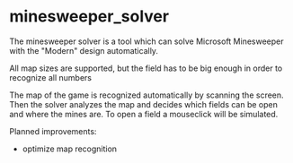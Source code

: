 # minesweeper_solver
The minesweeper solver is a tool which can solve Microsoft Minesweeper with the "Modern" design automatically.

All map sizes are supported, but the field has to be big enough in order to recognize all numbers

The map of the game is recognized automatically by scanning the screen. Then the solver analyzes the map and decides which fields can be open and where the mines are. To open a field a mouseclick will be simulated.

Planned improvements:
- optimize map recognition
